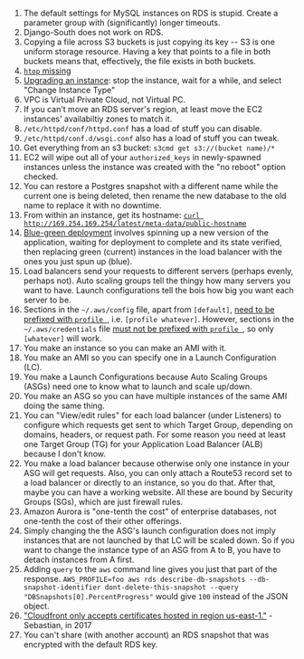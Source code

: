 1. The default settings for MySQL instances on RDS is stupid. Create a parameter group with (significantly) longer timeouts.
1. Django-South does not work on RDS.
1. Copying a file across S3 buckets is just copying its key -- S3 is one uniform storage resource. Having a key that points to a file in both buckets means that, effectively, the file exists in both buckets.
1. [`htop` missing](http://aws.blandnet.org/wordpress/htop-install/)
1. [Upgrading an instance](http://stackoverflow.com/a/8243307/1558430): stop the instance, wait for a while, and select "Change Instance Type"
1. VPC is Virtual Private Cloud, not Virtual PC.
1. If you can't move an RDS server's region, at least move the EC2 instances' availabiltiy zones to match it.
1. `/etc/httpd/conf/httpd.conf` has a load of stuff you can disable.
1. `/etc/httpd/conf.d/wsgi.conf` also has a load of stuff you can tweak.
1. Get everything from an s3 bucket: `s3cmd get s3://(bucket name)/*`
1. EC2 will wipe out all of your `authorized_keys` in newly-spawned instances unless the instance was created with the "no reboot" option checked.
1. You can restore a Postgres snapshot with a different name while the current one is being deleted, then rename the new database to the old name to replace it with no downtime.
1. From within an instance, get its hostname: [`curl http://169.254.169.254/latest/meta-data/public-hostname`](http://serverfault.com/questions/403440/print-external-host-name-of-ec2-instance)
1. [Blue-green deployment](http://martinfowler.com/bliki/BlueGreenDeployment.html) involves spinning up a new version of the application, waiting for deployment to complete and its state verified, then replacing green (current) instances in the load balancer with the ones you just spun up (blue).
1. Load balancers send your requests to different servers (perhaps evenly, perhaps not). Auto scaling groups tell the thingy how many servers you want to have. Launch configurations tell the bois how big you want each server to be.
1. Sections in the `~/.aws/config` file, apart from `[default]`, [need to be prefixed with `profile `](http://boto3.readthedocs.io/en/latest/guide/configuration.html#aws-config-file), i.e. `[profile whatever]`. However, sections in the `~/.aws/credentials` file [must not be prefixed with `profile `](http://boto3.readthedocs.io/en/latest/guide/configuration.html#shared-credentials-file), so only `[whatever]` will work.
1. You make an instance so you can make an AMI with it.
1. You make an AMI so you can specify one in a Launch Configuration (LC).
1. You make a Launch Configurations because Auto Scaling Groups (ASGs) need one to know what to launch and scale up/down.
1. You make an ASG so you can have multiple instances of the same AMI doing the same thing.
1. You can "View/edit rules" for each load balancer (under Listeners) to configure which requests get sent to which Target Group, depending on domains, headers, or request path. For some reason you need at least one Target Group (TG) for your Application Load Balancer (ALB) because I don't know.
1. You make a load balancer because otherwise only one instance in your ASG will get requests. Also, you can only attach a Route53 record set to a load balancer or directly to an instance, so you do that. After that, maybe you can have a working website. All these are bound by Security Groups (SGs), which are just firewall rules.
1. Amazon Aurora is "one-tenth the cost" of enterprise databases, not one-tenth the cost of their other offerings.
1. Simply changing the the ASG's launch configuration does not imply instances that are not launched by that LC will be scaled down. So if you want to change the instance type of an ASG from A to B, you have to detach instances from A first.
1. Adding `query` to the `aws` command line gives you just that part of the response. `AWS_PROFILE=foo aws rds describe-db-snapshots --db-snapshot-identifier dont-delete-this-snapshot --query "DBSnapshots[0].PercentProgress"` would give `100` instead of the JSON object.
1. ["Cloudfront only accepts certificates hosted in region us-east-1."](https://medium.com/@sbuckpesch/setup-aws-s3-static-website-hosting-using-ssl-acm-34d41d32e394) - Sebastian, in 2017
1. You can't share (with another account) an RDS snapshot that was encrypted with the default RDS key.
